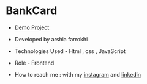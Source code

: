 # BankCard

- [Demo Project](https://arshiafarrokhi.github.io/BankCard/)

- Developed by arshia farrokhi

- Technologies Used - Html , css , JavaScript

- Role - Frontend

- How to reach me : with my [instagram](https://www.instagram.com/arshia_farrokhi_web) and [linkedin](https://www.linkedin.com/in/arshia-farrokhi-623911278)
